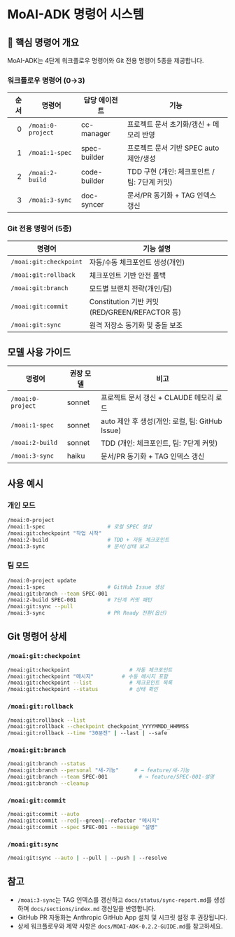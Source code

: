 # MoAI-ADK 명령어 시스템

## 🎯 핵심 명령어 개요

MoAI-ADK는 4단계 워크플로우 명령어와 Git 전용 명령어 5종을 제공합니다.

### 워크플로우 명령어 (0→3)

| 순서 | 명령어            | 담당 에이전트 | 기능 |
|-----:|-------------------|---------------|------|
| 0    | `/moai:0-project` | cc-manager    | 프로젝트 문서 초기화/갱신 + 메모리 반영 |
| 1    | `/moai:1-spec`    | spec-builder  | 프로젝트 문서 기반 SPEC auto 제안/생성 |
| 2    | `/moai:2-build`   | code-builder  | TDD 구현 (개인: 체크포인트 / 팀: 7단계 커밋) |
| 3    | `/moai:3-sync`    | doc-syncer    | 문서/PR 동기화 + TAG 인덱스 갱신 |

### Git 전용 명령어 (5종)

| 명령어                 | 기능 설명 |
|------------------------|----------|
| `/moai:git:checkpoint` | 자동/수동 체크포인트 생성(개인) |
| `/moai:git:rollback`   | 체크포인트 기반 안전 롤백 |
| `/moai:git:branch`     | 모드별 브랜치 전략(개인/팀) |
| `/moai:git:commit`     | Constitution 기반 커밋(RED/GREEN/REFACTOR 등) |
| `/moai:git:sync`       | 원격 저장소 동기화 및 충돌 보조 |

## 모델 사용 가이드

| 명령어            | 권장 모델 | 비고 |
|-------------------|----------|------|
| `/moai:0-project` | sonnet   | 프로젝트 문서 갱신 + CLAUDE 메모리 로드 |
| `/moai:1-spec`    | sonnet   | auto 제안 후 생성(개인: 로컬, 팀: GitHub Issue) |
| `/moai:2-build`   | sonnet   | TDD (개인: 체크포인트, 팀: 7단계 커밋) |
| `/moai:3-sync`    | haiku    | 문서/PR 동기화 + TAG 인덱스 갱신 |

## 사용 예시

### 개인 모드

```bash
/moai:0-project
/moai:1-spec                    # 로컬 SPEC 생성
/moai:git:checkpoint "작업 시작"
/moai:2-build                   # TDD + 자동 체크포인트
/moai:3-sync                    # 문서/상태 보고
```

### 팀 모드

```bash
/moai:0-project update
/moai:1-spec                    # GitHub Issue 생성
/moai:git:branch --team SPEC-001
/moai:2-build SPEC-001          # 7단계 커밋 패턴
/moai:git:sync --pull
/moai:3-sync                    # PR Ready 전환(옵션)
```

## Git 명령어 상세

### `/moai:git:checkpoint`
```bash
/moai:git:checkpoint                   # 자동 체크포인트
/moai:git:checkpoint "메시지"         # 수동 메시지 포함
/moai:git:checkpoint --list            # 체크포인트 목록
/moai:git:checkpoint --status          # 상태 확인
```

### `/moai:git:rollback`
```bash
/moai:git:rollback --list
/moai:git:rollback --checkpoint checkpoint_YYYYMMDD_HHMMSS
/moai:git:rollback --time "30분전" | --last | --safe
```

### `/moai:git:branch`
```bash
/moai:git:branch --status
/moai:git:branch --personal "새-기능"     # → feature/새-기능
/moai:git:branch --team SPEC-001          # → feature/SPEC-001-설명
/moai:git:branch --cleanup
```

### `/moai:git:commit`
```bash
/moai:git:commit --auto
/moai:git:commit --red|--green|--refactor "메시지"
/moai:git:commit --spec SPEC-001 --message "설명"
```

### `/moai:git:sync`
```bash
/moai:git:sync --auto | --pull | --push | --resolve
```

## 참고

- `/moai:3-sync`는 TAG 인덱스를 갱신하고 `docs/status/sync-report.md`를 생성하며 `docs/sections/index.md` 갱신일을 반영합니다.
- GitHub PR 자동화는 Anthropic GitHub App 설치 및 시크릿 설정 후 권장됩니다.
- 상세 워크플로우와 제약 사항은 `docs/MOAI-ADK-0.2.2-GUIDE.md`를 참고하세요.
